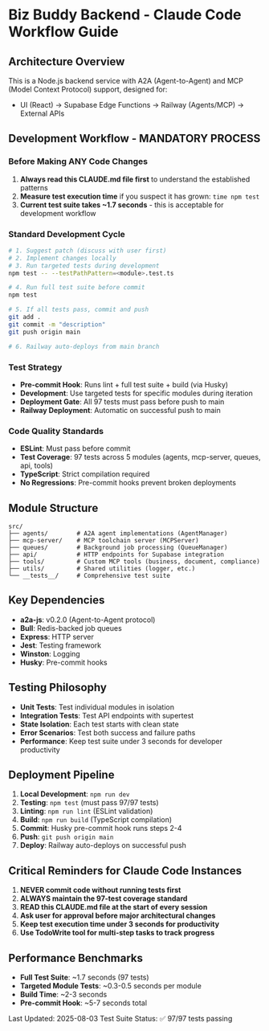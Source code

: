 # Biz Buddy Backend - Claude Code Workflow Guide

## Architecture Overview
This is a Node.js backend service with A2A (Agent-to-Agent) and MCP (Model Context Protocol) support, designed for:
- UI (React) → Supabase Edge Functions → Railway (Agents/MCP) → External APIs

## Development Workflow - MANDATORY PROCESS

### Before Making ANY Code Changes
1. **Always read this CLAUDE.md file first** to understand the established patterns
2. **Measure test execution time** if you suspect it has grown: `time npm test`
3. **Current test suite takes ~1.7 seconds** - this is acceptable for development workflow

### Standard Development Cycle
```bash
# 1. Suggest patch (discuss with user first)
# 2. Implement changes locally
# 3. Run targeted tests during development
npm test -- --testPathPattern=<module>.test.ts

# 4. Run full test suite before commit
npm test

# 5. If all tests pass, commit and push
git add .
git commit -m "description"
git push origin main

# 6. Railway auto-deploys from main branch
```

### Test Strategy
- **Pre-commit Hook**: Runs lint + full test suite + build (via Husky)
- **Development**: Use targeted tests for specific modules during iteration
- **Deployment Gate**: All 97 tests must pass before push to main
- **Railway Deployment**: Automatic on successful push to main

### Code Quality Standards
- **ESLint**: Must pass before commit
- **Test Coverage**: 97 tests across 5 modules (agents, mcp-server, queues, api, tools)
- **TypeScript**: Strict compilation required
- **No Regressions**: Pre-commit hooks prevent broken deployments

## Module Structure
```
src/
├── agents/        # A2A agent implementations (AgentManager)
├── mcp-server/    # MCP toolchain server (MCPServer)
├── queues/        # Background job processing (QueueManager)
├── api/           # HTTP endpoints for Supabase integration
├── tools/         # Custom MCP tools (business, document, compliance)
├── utils/         # Shared utilities (logger, etc.)
└── __tests__/     # Comprehensive test suite
```

## Key Dependencies
- **a2a-js**: v0.2.0 (Agent-to-Agent protocol)
- **Bull**: Redis-backed job queues
- **Express**: HTTP server
- **Jest**: Testing framework
- **Winston**: Logging
- **Husky**: Pre-commit hooks

## Testing Philosophy
- **Unit Tests**: Test individual modules in isolation
- **Integration Tests**: Test API endpoints with supertest  
- **State Isolation**: Each test starts with clean state
- **Error Scenarios**: Test both success and failure paths
- **Performance**: Keep test suite under 3 seconds for developer productivity

## Deployment Pipeline
1. **Local Development**: `npm run dev`
2. **Testing**: `npm test` (must pass 97/97 tests)
3. **Linting**: `npm run lint` (ESLint validation)
4. **Build**: `npm run build` (TypeScript compilation)
5. **Commit**: Husky pre-commit hook runs steps 2-4
6. **Push**: `git push origin main`
7. **Deploy**: Railway auto-deploys on successful push

## Critical Reminders for Claude Code Instances
1. **NEVER commit code without running tests first**
2. **ALWAYS maintain the 97-test coverage standard**
3. **READ this CLAUDE.md file at the start of every session**
4. **Ask user for approval before major architectural changes**
5. **Keep test execution time under 3 seconds for productivity**
6. **Use TodoWrite tool for multi-step tasks to track progress**

## Performance Benchmarks
- **Full Test Suite**: ~1.7 seconds (97 tests)
- **Targeted Module Tests**: ~0.3-0.5 seconds per module
- **Build Time**: ~2-3 seconds
- **Pre-commit Hook**: ~5-7 seconds total

Last Updated: 2025-08-03
Test Suite Status: ✅ 97/97 tests passing